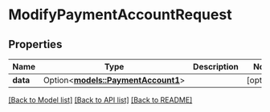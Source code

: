 # ModifyPaymentAccountRequest

## Properties

Name | Type | Description | Notes
------------ | ------------- | ------------- | -------------
**data** | Option<[**models::PaymentAccount1**](PaymentAccount_1.md)> |  | [optional]

[[Back to Model list]](../README.md#documentation-for-models) [[Back to API list]](../README.md#documentation-for-api-endpoints) [[Back to README]](../README.md)


